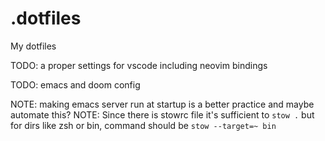 # .dotfiles

My dotfiles

TODO: a proper settings for vscode including neovim bindings

TODO: emacs and doom config

NOTE: making emacs server run at startup is a better practice and maybe automate this?
NOTE: Since there is stowrc file it's sufficient to `stow .` but for dirs like zsh or bin, command should be `stow --target=~ bin`
